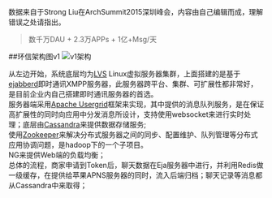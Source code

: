 数据来自于Strong Liu在ArchSummit2015深圳峰会，内容由自己编辑而成，理解错误之处请指出。

>数千万DAU  +  2.3万APPs  +  1亿+Msg/天

##环信架构图v1
![v1架构](http://img.hb.aicdn.com/657429df549aa55fd288611d50f35109aa8e68d45fdf5-jG4Wex_fw658)

从左边开始，系统底层均为[LVS](http://www.linuxvirtualserver.org/) Linux虚拟服务器集群，上面搭建的是基于[ejabberd](https://www.process-one.net/en/ejabberd/)即时通讯XMPP服务器，此服务器跨平台、集群、可扩展性都非常好，是目前企业内自己搭建即时通讯服务器的首选。<br>
服务器端采用[Apache Usergrid](http://usergrid.apache.org/)框架来实现，其中提供的消息队列服务，是在保证高扩展性的同时向应用中分发消息所设计，支持使用websocket来进行实时处理；底层由[Cassandra](http://cassandra.apache.org/)来提供数据存储服务;<br>
使用[Zookeeper](https://zookeeper.apache.org/)来解决分布式服务器之间的同步、配置维护、队列管理等分布式应用协调问题，是hadoop下的一个子项目。<br>
NG来提供Web端的负载均衡；<br>
总体的流程，商家申请到Token后，聊天数据在Eja服务器中进行，并利用Redis做一级缓存，在提供给苹果APNS服务器的同时，流入后端归档；聊天记录等消息都从Cassandra中来取得；
